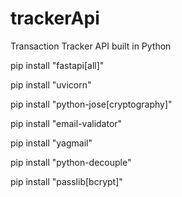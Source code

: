 # trackerApi
Transaction Tracker API built in Python

pip install "fastapi[all]"

pip install "uvicorn"

pip install "python-jose[cryptography]"

pip install "email-validator"

pip install "yagmail"

pip install "python-decouple"

pip install "passlib[bcrypt]"